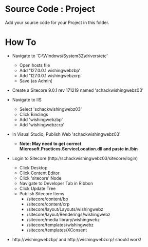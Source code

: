 # Source Code : Project

Add your source code for your Project in this folder.

# How To

- Navigate to 'C:\Windows\System32\drivers\etc'
    - Open hosts file
    - Add '127.0.0.1	wishingwebzbp'
    - Add '127.0.0.1	wishingwebzcrp'
    - Save (as Admin)

- Create a Sitecore 9.0.1 rev 171219 named 'schackwishingwebz03'

- Navigate to IIS
    - Select 'schackwishingwebz03'
    - Click Bindings
    - Add 'wishingwebzbp'
    - Add 'wishingwebzcrp'

- In Visual Studio, Publish Web 'schackwishingwebz03'
    - **Note: May need to get correct Microsoft.Practices.ServiceLocation.dll and paste in /bin**

- Login to Sitecore (http://schackwishingwebz03/sitecore/login)
    - Click Desktop
    - Click Content Editor
    - Click 'sitecore' Node
    - Navigate to Developer Tab in Ribbon
    - Click Update Tree
    - Publish Sitecore Items
        - /sitecore/content/bp
        - /sitecore/content/crp
        - /sitecore/layout/Layouts/wishingwebz
        - /sitecore/layout/Renderings/wishingwebz
        - /sitecore/media library/wishingwebz
        - /sitecore/templates/wishingwebz
        - /sitecore/templates/XConsent
    
- http://wishingwebzbp/ and http://wishingwebzcrp/ should work!
